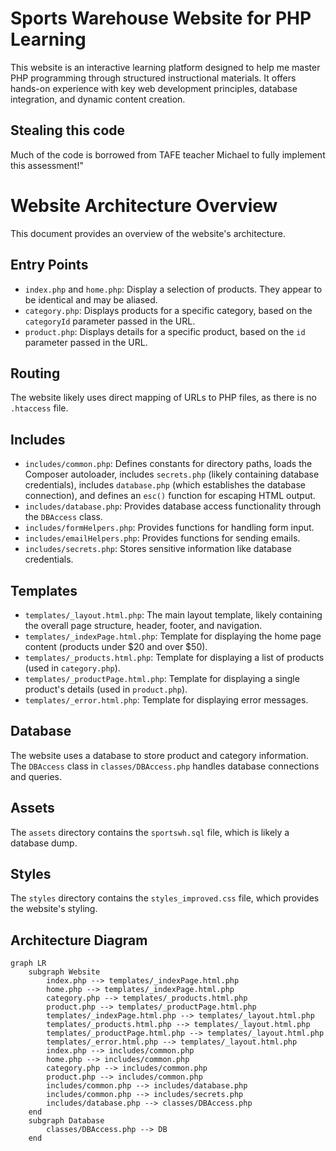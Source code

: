 # Sports Warehouse Website for PHP Learning
This website is an interactive learning platform designed to help me master PHP programming through structured instructional materials. It offers hands-on experience with key web development principles, database integration, and dynamic content creation.

## Stealing this code

Much of the code is borrowed from TAFE teacher Michael to fully implement this assessment!"


# Website Architecture Overview

This document provides an overview of the website's architecture.

## Entry Points

*   `index.php` and `home.php`: Display a selection of products. They appear to be identical and may be aliased.
*   `category.php`: Displays products for a specific category, based on the `categoryId` parameter passed in the URL.
*   `product.php`: Displays details for a specific product, based on the `id` parameter passed in the URL.

## Routing

The website likely uses direct mapping of URLs to PHP files, as there is no `.htaccess` file.

## Includes

*   `includes/common.php`: Defines constants for directory paths, loads the Composer autoloader, includes `secrets.php` (likely containing database credentials), includes `database.php` (which establishes the database connection), and defines an `esc()` function for escaping HTML output.
*   `includes/database.php`: Provides database access functionality through the `DBAccess` class.
*   `includes/formHelpers.php`: Provides functions for handling form input.
*   `includes/emailHelpers.php`: Provides functions for sending emails.
*   `includes/secrets.php`: Stores sensitive information like database credentials.

## Templates

*   `templates/_layout.html.php`: The main layout template, likely containing the overall page structure, header, footer, and navigation.
*   `templates/_indexPage.html.php`: Template for displaying the home page content (products under $20 and over $50).
*   `templates/_products.html.php`: Template for displaying a list of products (used in `category.php`).
*   `templates/_productPage.html.php`: Template for displaying a single product's details (used in `product.php`).
*   `templates/_error.html.php`: Template for displaying error messages.

## Database

The website uses a database to store product and category information. The `DBAccess` class in `classes/DBAccess.php` handles database connections and queries.

## Assets

The `assets` directory contains the `sportswh.sql` file, which is likely a database dump.

## Styles

The `styles` directory contains the `styles_improved.css` file, which provides the website's styling.

## Architecture Diagram

```mermaid
graph LR
    subgraph Website
        index.php --> templates/_indexPage.html.php
        home.php --> templates/_indexPage.html.php
        category.php --> templates/_products.html.php
        product.php --> templates/_productPage.html.php
        templates/_indexPage.html.php --> templates/_layout.html.php
        templates/_products.html.php --> templates/_layout.html.php
        templates/_productPage.html.php --> templates/_layout.html.php
        templates/_error.html.php --> templates/_layout.html.php
        index.php --> includes/common.php
        home.php --> includes/common.php
        category.php --> includes/common.php
        product.php --> includes/common.php
        includes/common.php --> includes/database.php
        includes/common.php --> includes/secrets.php
        includes/database.php --> classes/DBAccess.php
    end
    subgraph Database
        classes/DBAccess.php --> DB
    end